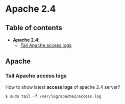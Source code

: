 # Apache 2.4

## Table of contents

- **Apache 2.4**:
  - [Tail Apache access logs](#tail-apache-access-logs)
## Apache

### Tail Apache access logs
How to show latest **access logs** of apache 2.4 server?

    $ sudo tail -f /var/log/apache2/access.log

